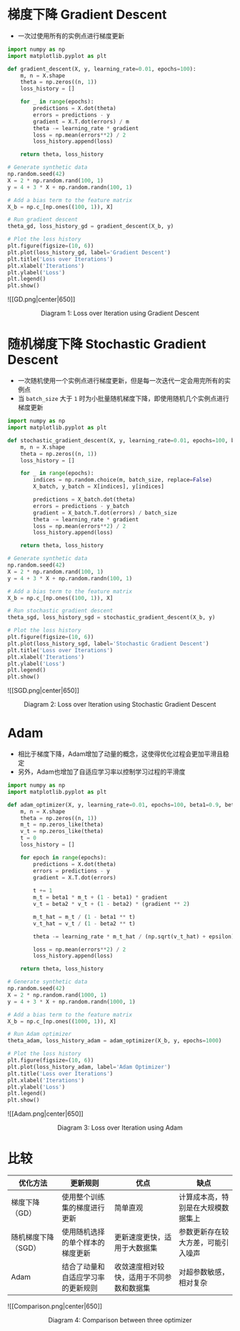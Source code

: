 # 梯度下降 Gradient Descent
- 一次过使用所有的实例点进行梯度更新

```python
import numpy as np
import matplotlib.pyplot as plt

def gradient_descent(X, y, learning_rate=0.01, epochs=100):
    m, n = X.shape
    theta = np.zeros((n, 1))
    loss_history = []

    for _ in range(epochs):
        predictions = X.dot(theta)
        errors = predictions - y
        gradient = X.T.dot(errors) / m
        theta -= learning_rate * gradient
        loss = np.mean(errors**2) / 2
        loss_history.append(loss)

    return theta, loss_history

# Generate synthetic data
np.random.seed(42)
X = 2 * np.random.rand(100, 1)
y = 4 + 3 * X + np.random.randn(100, 1)

# Add a bias term to the feature matrix
X_b = np.c_[np.ones((100, 1)), X]

# Run gradient descent
theta_gd, loss_history_gd = gradient_descent(X_b, y)

# Plot the loss history
plt.figure(figsize=(10, 6))
plt.plot(loss_history_gd, label='Gradient Descent')
plt.title('Loss over Iterations')
plt.xlabel('Iterations')
plt.ylabel('Loss')
plt.legend()
plt.show()
```

![[GD.png|center|650]]
<center>Diagram 1: Loss over Iteration using Gradient Descent</center>

# 随机梯度下降 Stochastic Gradient Descent 
- 一次随机使用一个实例点进行梯度更新，但是每一次迭代一定会用完所有的实例点
- 当 `batch_size` 大于 `1` 时为小批量随机梯度下降，即使用随机几个实例点进行梯度更新

```python
import numpy as np
import matplotlib.pyplot as plt

def stochastic_gradient_descent(X, y, learning_rate=0.01, epochs=100, batch_size=1):
    m, n = X.shape
    theta = np.zeros((n, 1))
    loss_history = []

    for _ in range(epochs):
        indices = np.random.choice(m, batch_size, replace=False)
        X_batch, y_batch = X[indices], y[indices]

        predictions = X_batch.dot(theta)
        errors = predictions - y_batch
        gradient = X_batch.T.dot(errors) / batch_size
        theta -= learning_rate * gradient
        loss = np.mean(errors**2) / 2
        loss_history.append(loss)

    return theta, loss_history

# Generate synthetic data
np.random.seed(42)
X = 2 * np.random.rand(100, 1)
y = 4 + 3 * X + np.random.randn(100, 1)

# Add a bias term to the feature matrix
X_b = np.c_[np.ones((100, 1)), X]

# Run stochastic gradient descent
theta_sgd, loss_history_sgd = stochastic_gradient_descent(X_b, y)

# Plot the loss history
plt.figure(figsize=(10, 6))
plt.plot(loss_history_sgd, label='Stochastic Gradient Descent')
plt.title('Loss over Iterations')
plt.xlabel('Iterations')
plt.ylabel('Loss')
plt.legend()
plt.show()
```

![[SGD.png|center|650]]
<center>Diagram 2: Loss over Iteration using Stochastic Gradient Descent</center>

# Adam
- 相比于梯度下降，Adam增加了动量的概念，这使得优化过程会更加平滑且稳定
- 另外，Adam也增加了自适应学习率以控制学习过程的平滑度

```python
import numpy as np
import matplotlib.pyplot as plt

def adam_optimizer(X, y, learning_rate=0.01, epochs=100, beta1=0.9, beta2=0.999, epsilon=1e-8):
    m, n = X.shape
    theta = np.zeros((n, 1))
    m_t = np.zeros_like(theta)
    v_t = np.zeros_like(theta)
    t = 0
    loss_history = []

    for epoch in range(epochs):
        predictions = X.dot(theta)
        errors = predictions - y
        gradient = X.T.dot(errors)
        
        t += 1
        m_t = beta1 * m_t + (1 - beta1) * gradient
        v_t = beta2 * v_t + (1 - beta2) * (gradient ** 2)

        m_t_hat = m_t / (1 - beta1 ** t)
        v_t_hat = v_t / (1 - beta2 ** t)

        theta -= learning_rate * m_t_hat / (np.sqrt(v_t_hat) + epsilon)

        loss = np.mean(errors**2) / 2
        loss_history.append(loss)

    return theta, loss_history

# Generate synthetic data
np.random.seed(42)
X = 2 * np.random.rand(1000, 1)
y = 4 + 3 * X + np.random.randn(1000, 1)

# Add a bias term to the feature matrix
X_b = np.c_[np.ones((1000, 1)), X]

# Run Adam optimizer
theta_adam, loss_history_adam = adam_optimizer(X_b, y, epochs=1000)

# Plot the loss history
plt.figure(figsize=(10, 6))
plt.plot(loss_history_adam, label='Adam Optimizer')
plt.title('Loss over Iterations')
plt.xlabel('Iterations')
plt.ylabel('Loss')
plt.legend()
plt.show()
```

![[Adam.png|center|650]]
<center>Diagram 3: Loss over Iteration using Adam</center>

# 比较
| 优化方法               | 更新规则                           | 优点                       | 缺点                          |
|------------------------|------------------------------------|----------------------------|-------------------------------|
| 梯度下降（GD）          | 使用整个训练集的梯度进行更新        | 简单直观                  | 计算成本高，特别是在大规模数据集上  |
| 随机梯度下降（SGD）    | 使用随机选择的单个样本的梯度更新    | 更新速度更快，适用于大数据集 | 参数更新存在较大方差，可能引入噪声  |
| Adam                   | 结合了动量和自适应学习率的更新规则   | 收敛速度相对较快，适用于不同参数和数据集 | 对超参数敏感，相对复杂          |

![[Comparison.png|center|650]]
<center>Diagram 4: Comparison between three optimizer</center>

